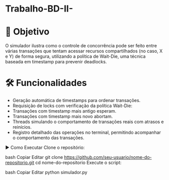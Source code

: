 # Trabalho-BD-II-

# 📌 Objetivo
 O simulador ilustra como o controle de concorrência pode ser feito entre várias transações que tentam acessar recursos compartilhados (no caso, X e Y) de forma segura, utilizando a política de Wait-Die, uma técnica baseada em timestamp para prevenir deadlocks.

# 🛠️ Funcionalidades
- Geração automática de timestamps para ordenar transações.
- Requisição de locks com verificação da política Wait-Die:
- Transações com timestamp mais antigo esperam.
- Transações com timestamp mais novo abortam.
- Threads simulando o comportamento de transações reais com atrasos e reinícios.
- Registro detalhado das operações no terminal, permitindo acompanhar o comportamento das transações.

▶️ Como Executar
Clone o repositório:

bash
Copiar
Editar
git clone https://github.com/seu-usuario/nome-do-repositorio.git
cd nome-do-repositorio
Execute o script:

bash
Copiar
Editar
python simulador.py
